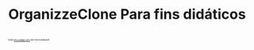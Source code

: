 # OrganizzeClone Para fins didáticos
<a href="/gif/-ExPSuf" title=""><img src="https://i.makeagif.com/media/9-05-2019/ExPSuf.gif" alt=""></a><div style="font-size:4px;">make <a href="/" title="make a gif">art & design GIFs</a> like this at MakeaGif</div>
